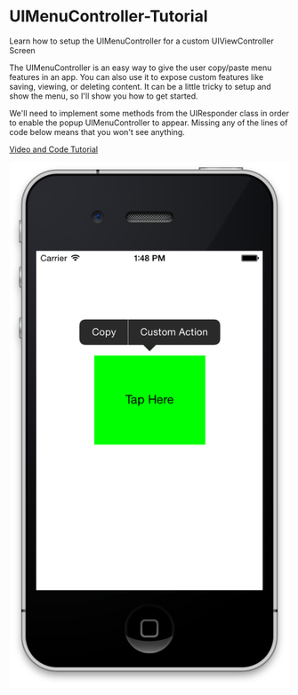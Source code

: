 UIMenuController-Tutorial
=========================

Learn how to setup the UIMenuController for a custom UIViewController Screen

The UIMenuController is an easy way to give the user copy/paste menu features in an app. You can also use it to expose custom features like saving, viewing, or deleting content. It can be a little tricky to setup and show the menu, so I'll show you how to get started.

We'll need to implement some methods from the UIResponder class in order to enable the popup UIMenuController to appear. Missing any of the lines of code below means that you won't see anything.

[Video and Code Tutorial](http://iphonedev.tv/blog/2014/4/17/show-the-uimenucontroller-and-display-custom-edit-menus-for-uiviewcontroller-uitableviewcontroller-and-uicollectionview-on-ios-7)


![UIMenuController Popup Edit Menu](https://raw.githubusercontent.com/PaulSolt/UIMenuController-Tutorial/master/UIMenuController%20Tap%20Here.png)
